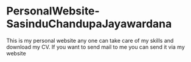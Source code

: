 # PersonalWebsite-SasinduChandupaJayawardana
 This is my personal website any one can take care of my skills  and download my CV. If you want to send mail to me you can send it via my website
